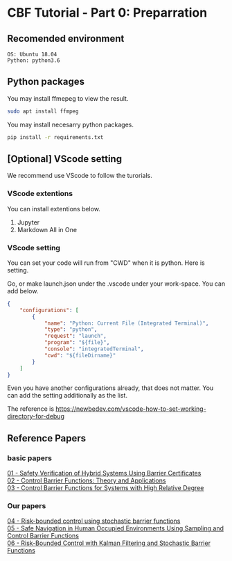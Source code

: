 # CBF Tutorial - Part 0: Preparration

## Recomended environment
```text
OS: Ubuntu 18.04
Python: python3.6
```
## Python packages

You may install ffmepeg to view the result.

```bash
sudo apt install ffmpeg
```

You may install necesarry python packages.

```bash
pip install -r requirements.txt
```

## [Optional] VScode setting

We recommend use VScode to follow the turorials.

### VScode extentions
You can install extentions below.

1. Jupyter
1. Markdown All in One

### VScode setting

You can set your code will run from "CWD" when it is python.
Here is setting.

Go, or make launch.json under the .vscode under your work-space.
You can add below.

```json
{
    "configurations": [
        {
            "name": "Python: Current File (Integrated Terminal)",
            "type": "python",
            "request": "launch",
            "program": "${file}",
            "console": "integratedTerminal",
            "cwd": "${fileDirname}"
        }
    ]
}
```

Even you have another configurations already, that does not matter.
You can add the setting additionally as the list.

The reference is https://newbedev.com/vscode-how-to-set-working-directory-for-debug

## Reference Papers

### basic papers
[01 - Safety Verification of Hybrid Systems Using Barrier Certificates](http://web.mit.edu/~jadbabai/www/papers/hscc04_2.pdf)  
[02 - Control Barrier Functions: Theory and Applications](https://arxiv.org/pdf/1903.11199.pdf)  
[03 - Control Barrier Functions for Systems with High Relative Degree](https://arxiv.org/pdf/1903.04706.pdf)

### Our papers
[04 - Risk-bounded control using stochastic barrier functions](https://www.bhoxha.com/papers/LCSS2020.pdf)  
[05 - Safe Navigation in Human Occupied Environments Using Sampling and Control Barrier Functions](https://arxiv.org/pdf/2105.01204.pdf)  
[06 - Risk-Bounded Control with Kalman Filtering and Stochastic Barrier Functions]()